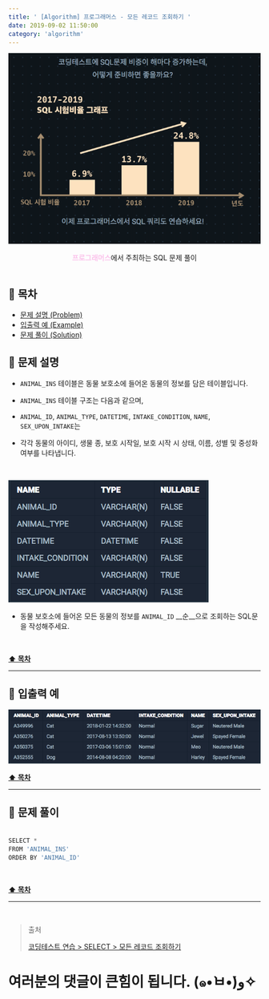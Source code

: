 ```yaml
---
title: ' [Algorithm] 프로그래머스 - 모든 레코드 조회하기 '
date: 2019-09-02 11:50:00
category: 'algorithm'
---
```


![](../../images/sql/logo.png)

<center><strong style="color:#fbc2eb">프로그래머스</strong>에서 주최하는 SQL 문제 풀이</center>

<br />

## **💎 목차**
  * [문제 설명 (Problem)](#-문제-설명)
  * [입출력 예 (Example)](#-입출력-예)
  * [문제 풀이 (Solution)](#-문제-풀이)

## **📕 문제 설명**

- `ANIMAL_INS` 테이블은 동물 보호소에 들어온 동물의 정보를 담은 테이블입니다.

- `ANIMAL_INS` 테이블 구조는 다음과 같으며,

- `ANIMAL_ID`, `ANIMAL_TYPE`, `DATETIME`, `INTAKE_CONDITION`, `NAME`, `SEX_UPON_INTAKE`는

- 각각 동물의 아이디, 생물 종, 보호 시작일, 보호 시작 시 상태, 이름, 성별 및 중성화 여부를 나타냅니다.

<br />

![](../../images/sql/table.1.png)
<br />

- 동물 보호소에 들어온 모든 동물의 정보를 `ANIMAL_ID` __순__으로 조회하는 SQL문을 작성해주세요.

<br />

**[⬆ 목차](#-목차)**

---

## **📙 입출력 예**

![](../../images/sql/select/1.example.png)
<br />

**[⬆ 목차](#-목차)**

---

## **📘 문제 풀이**

```js

SELECT * 
FROM 'ANIMAL_INS'
ORDER BY 'ANIMAL_ID'

```

<br />

**[⬆ 목차](#-목차)**

---

<br />

> 출처
>
> <a href="https://programmers.co.kr/learn/courses/30/lessons/59034" target="_blank">코딩테스트 연습 > SELECT > 모든 레코드 조회하기</a>

# 여러분의 댓글이 큰힘이 됩니다. (๑•̀ㅂ•́)و✧
